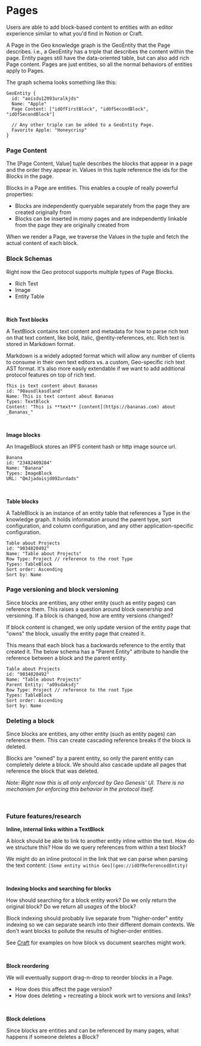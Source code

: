 # Pages

Users are able to add block-based content to entities with an editor experience similar to what you'd find in Notion or Craft.

A Page in the Geo knowledge graph is the GeoEntity that the Page describes. i.e., a GeoEntity has a triple that describes the content within the page. Entity pages still have the data-oriented table, but can also add rich Page content. Pages are just entities, so all the normal behaviors of entities apply to Pages.

The graph schema looks something like this:

```
GeoEntity {
  id: "aoisdu12093uralkjds"
  Name: "Apple"
  Page Content: ["idOfFirstBlock", "idOfSecondBlock", "idOfSecondBlock"]

  // Any other triple can be added to a GeoEntity Page.
  Favorite Apple: "Honeycrisp"
}
```

### Page Content

The [Page Content, Value] tuple describes the blocks that appear in a page and the order they appear in. Values in this tuple reference the ids for the Blocks in the page.

Blocks in a Page are entities. This enables a couple of really powerful properties:

- Blocks are independently queryable separately from the page they are created originally from
- Blocks can be inserted in _many_ pages and are independently linkable from the page they are originally created from

When we render a Page, we traverse the Values in the tuple and fetch the actual content of each block.

### Block Schemas

Right now the Geo protocol supports multiple types of Page Blocks.

- Rich Text
- Image
- Entity Table

<br/>

**Rich Text blocks**

A TextBlock contains text content and metadata for how to parse rich text on that text content, like bold, italic, @entity-references, etc. Rich text is stored in Markdown format.

Markdown is a widely adopted format which will allow any number of clients to consume in their own text editors vs. a custom, Geo-specific rich text AST format. It's also more easily extendable if we want to add additional protocol features on top of rich text.

```
This is text content about Bananas
id: "90ausdlkasdland"
Name: This is text content about Bananas
Types: TextBlock
Content: "This is **text** [content](https://bananas.com) about _Bananas_"
```

<br/>

**Image blocks**

An ImageBlock stores an IPFS content hash or http image source url.

```
Banana
id: "23482409284"
Name: "Banana"
Types: ImageBlock
URL: "QmJjadoisjd092urdads"
```

<br/>

**Table blocks**

A TableBlock is an instance of an entity table that references a Type in the knowledge graph. It holds information around the parent type, sort configuration, and column configuration, and any other application-specific configuration.

```
Table about Projects
id: "9034820492"
Name: "Table about Projects"
Row Type: Project // reference to the root Type
Types: TableBlock
Sort order: Ascending
Sort by: Name
```

### Page versioning and block versioning

Since blocks are entities, any other entity (such as entity pages) can reference them. This raises a question around block ownership and versioning. If a block is changed, how are entity versions changed?

If block content is changed, we only update version of the entity page that "owns" the block, usually the entity page that created it.

This means that each block has a backwards reference to the entity that created it. The below schema has a "Parent Entity" attribute to handle the reference between a block and the parent entity.

```
Table about Projects
id: "9034820492"
Name: "Table about Projects"
Parent Entity: "a09sdaksdj"
Row Type: Project // reference to the root Type
Types: TableBlock
Sort order: Ascending
Sort by: Name
```

### Deleting a block

Since blocks are entities, any other entity (such as entity pages) can reference them. This can create cascading reference breaks if the block is deleted.

Blocks are "owned" by a parent entity, so only the parent entity can completely delete a block. We should also cascade update all pages that reference the block that was deleted.

_Note: Right now this is all only enforced by Geo Genesis' UI. There is no mechanism for enforcing this behavior in the protocol itself._

<br/>

### Future features/research

**Inline, internal links within a TextBlock**

A block should be able to link to another entity inline within the text. How do we structure this? How do we query references from within a text block?

We might do an inline protocol in the link that we can parse when parsing the text content: `[Some entity within Geo](geo://idOfReferencedEntity)`

<br/>

**Indexing blocks and searching for blocks**

How should searching for a block entity work? Do we only return the original block? Do we return all _usages_ of the block?

Block indexing should probably live separate from "higher-order" entity indexing so we can separate search into their different domain contexts. We don't want blocks to pollute the results of higher-order entities.

See [Craft](https://craft.do) for examples on how block vs document searches might work.

<br/>

**Block reordering**

We will eventually support drag-n-drop to reorder blocks in a Page.

- How does this affect the page version?
- How does deleting + recreating a block work wrt to versions and links?

<br/>

**Block deletions**

Since blocks are entities and can be referenced by many pages, what happens if someone deletes a Block?
